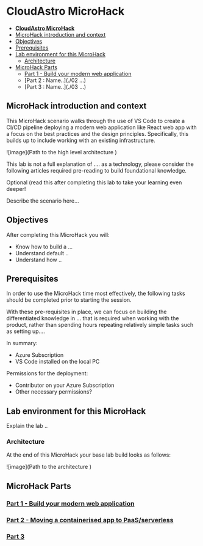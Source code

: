 # **CloudAstro MicroHack**

- [**CloudAstro MicroHack**](#cloudastro-microhack)
- [MicroHack introduction and context](#microhack-introduction-and-context)
- [Objectives](#objectives)
- [Prerequisites](#prerequisites)
- [Lab environment for this MicroHack](#lab-environment-for-this-microhack)
  - [Architecture](#architecture)
- [MicroHack Parts](#microhack-challenges)
  - [Part 1 - Build your modern web application](./01-build-your-modern-web-application/README.md)
  - [Part 2 : Name..](./02 ...)
  - [Part 3 : Name..](./03 ...)

## MicroHack introduction and context

This MicroHack scenario walks through the use of VS Code to create a CI/CD pipeline deploying a modern web application like React web app with a focus on the best practices and the design principles. Specifically, this builds up to include working with an existing infrastructure.

![image](Path to the high level architecture )

This lab is not a full explanation of .... as a technology, please consider the following articles required pre-reading to build foundational knowledge.

Optional (read this after completing this lab to take your learning even deeper!

Describe the scenario here...

## Objectives

After completing this MicroHack you will:

- Know how to build a ...
- Understand default ..
- Understand how ..

## Prerequisites

In order to use the MicroHack time most effectively, the following tasks should be completed prior to starting the session.

With these pre-requisites in place, we can focus on building the differentiated knowledge in ... that is required when working with the product, rather than spending hours repeating relatively simple tasks such as setting up....

In summary:

- Azure Subscription
- VS Code installed on the local PC

Permissions for the deployment:

- Contributor on your Azure Subscription
- Other necessary permissions?

## Lab environment for this MicroHack

Explain the lab ..

### Architecture

At the end of this MicroHack your base lab build looks as follows:

![image](Path to the architecture )

## MicroHack Parts

### [Part 1 - Build your modern web application](./01-build-your-modern-web-application/README.md)

### [Part 2 - Moving a containerised app to PaaS/serverless](./02-Moving-a-containerised-app-to-PaaS-serverless/)

### [Part 3](./03-...)
